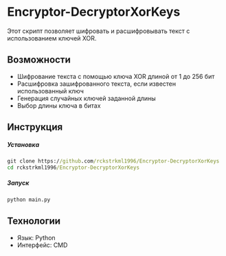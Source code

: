 # Encryptor-DecryptorXorKeys

Этот скрипт позволяет шифровать и расшифровывать текст с использованием ключей XOR.

## Возможности

- Шифрование текста с помощью ключа XOR длиной от 1 до 256 бит
- Расшифровка зашифрованного текста, если известен использованный ключ
- Генерация случайных ключей заданной длины
- Выбор длины ключа в битах  

## Инструкция
##### Установка
```cmd
git clone https://github.com/rckstrkml1996/Encryptor-DecryptorXorKeys
cd rckstrkml1996/Encryptor-DecryptorXorKeys
```
##### Запуск
```cmd
python main.py
```

## Технологии

- Язык: Python
- Интерфейс: CMD


